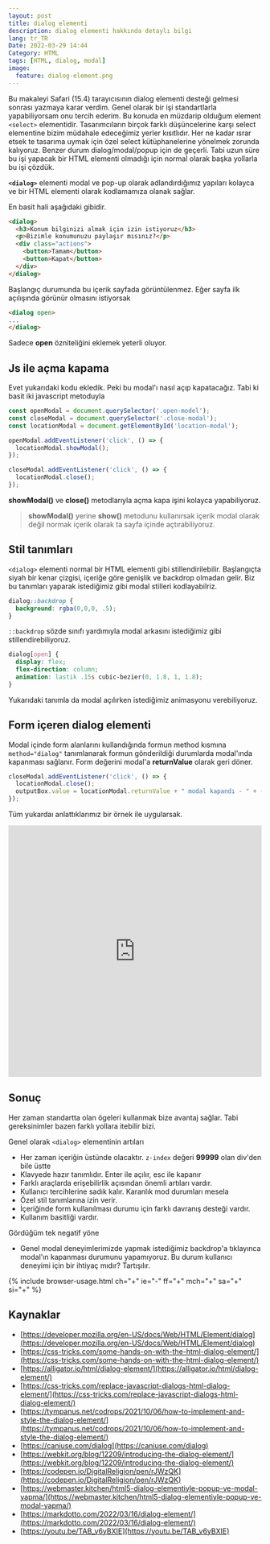 ```yaml
---
layout: post
title: dialog elementi
description: dialog elementi hakkında detaylı bilgi
lang: tr_TR
Date: 2022-03-29 14:44
Category: HTML
tags: [HTML, dialog, modal]
image:
  feature: dialog-element.png
---
```


Bu makaleyi Safari (15.4) tarayıcısının dialog elementi desteği gelmesi sonrası yazmaya karar verdim. Genel olarak bir işi standartlarla yapabiliyorsam onu tercih ederim. Bu konuda en müzdarip olduğum element `<select>` elementidir. Tasarımcıların birçok farklı düşüncelerine karşı select elementine bizim müdahale edeceğimiz yerler kısıtlıdır. Her ne kadar ısrar etsek te tasarıma uymak için özel select kütüphanelerine yönelmek zorunda kalıyoruz. Benzer durum dialog/modal/popup için de geçerli. Tabi uzun süre bu işi yapacak bir HTML elementi olmadığı için normal olarak başka yollarla bu işi çözdük.

**`<dialog>`** elementi modal ve pop-up olarak adlandırdığımız yapıları kolayca ve bir HTML elementi olarak kodlamamıza olanak sağlar.

En basit hali aşağıdaki gibidir.

```html
<dialog>
  <h3>Konum bilginizi almak için izin istiyoruz</h3>
  <p>Bizimle konumunuzu paylaşır mısınız?</p>
  <div class="actions">
    <button>Tamam</button>
    <button>Kapat</button>
  </div>
</dialog>
```
Başlangıç durumunda bu içerik sayfada görüntülenmez. Eğer sayfa ilk açılışında görünür olmasını istiyorsak 

```html
<dialog open>
...
</dialog>
```
Sadece **open** özniteliğini eklemek yeterli oluyor.

## Js ile açma kapama 

Evet yukarıdaki kodu ekledik. Peki bu modal'ı nasıl açıp kapatacağız. Tabi ki basit iki javascript metoduyla

```js
const openModal = document.querySelector('.open-model');
const closeModal = document.querySelector('.close-modal');
const locationModal = document.getElementById('location-modal');

openModal.addEventListener('click', () => {
  locationModal.showModal();
});

closeModal.addEventListener('click', () => {
  locationModal.close();
});
```

**showModal()** ve **close()** metodlarıyla açma kapa işini kolayca yapabiliyoruz.  

> **showModal()** yerine **show()** metodunu kullanırsak içerik modal olarak değil normak içerik olarak ta sayfa içinde açtırabiliyoruz.

## Stil tanımları

`<dialog>` elementi normal bir HTML elementi gibi stillendirilebilir. Başlangıçta siyah bir kenar çizgisi, içeriğe göre genişlik ve backdrop olmadan gelir. Biz bu tanımları yaparak istediğimiz gibi modal stilleri kodlayabilriz.

```css
dialog::backdrop {
  background: rgba(0,0,0, .5);
}
```

`::backdrop` sözde sınıfı yardımıyla modal arkasını istediğimiz gibi stillendirebiliyoruz. 

```css
dialog[open] {
  display: flex;
  flex-direction: column;
  animation: lastik .15s cubic-bezier(0, 1.8, 1, 1.8);
}
```

Yukarıdaki tanımla da modal açılırken istediğimiz animasyonu verebiliyoruz.

## Form içeren dialog elementi

Modal içinde form alanlarını kullandığında formun method kısmına `method="dialog"` tanımlanarak formun gönderildiği durumlarda modal'ında kapanması sağlanır.  Form değerini modal'a **returnValue**  olarak geri döner.

```js
closeModal.addEventListener('click', () => {
  locationModal.close();
  outputBox.value = locationModal.returnValue + " modal kapandı - " + (new Date()).toString();
});
```

Tüm yukardaı anlattıklarımız bir örnek ile uygularsak.

<iframe height="500" style="width: 100%;" scrolling="no" title="dialog element" src="https://codepen.io/fatihhayri/embed/dyJWeJv?default-tab=result" frameborder="no" loading="lazy" allowtransparency="true" allowfullscreen="true">
</iframe>

## Sonuç

Her zaman standartta olan ögeleri kullanmak bize avantaj sağlar. Tabi gereksinimler bazen farklı yollara itebilir bizi. 

Genel olarak `<dialog>` elementinin artıları

- Her zaman içeriğin üstünde olacaktır. `z-index` değeri **99999** olan div'den bile üstte
- Klavyede hazır tanımlıdır. Enter ile açılır, esc ile kapanır
- Farklı araçlarda erişebilirlik açısından önemli artıları vardır.
- Kullanıcı tercihlerine sadık kalır. Karanlık mod durumları mesela
- Özel stil tanımlarına izin verir.
- İçeriğinde form kullanılması durumu için farklı davranış desteği vardır.
- Kullanım basitliği vardır.

Gördüğüm tek negatif yöne

 - Genel modal deneyimlerimizde yapmak istediğimiz backdrop'a tıklayınca modal'ın kapanması durumunu yapamıyoruz. Bu durum kullanıcı deneyimi için bir ihtiyaç mıdır? Tartışılır. 

 {% include browser-usage.html ch="+" ie="-" ff="+" mch="+" sa="+" si="+" %}

## Kaynaklar

 - [https://developer.mozilla.org/en-US/docs/Web/HTML/Element/dialog](https://developer.mozilla.org/en-US/docs/Web/HTML/Element/dialog)
 - [https://css-tricks.com/some-hands-on-with-the-html-dialog-element/](https://css-tricks.com/some-hands-on-with-the-html-dialog-element/)
 - [https://alligator.io/html/dialog-element/](https://alligator.io/html/dialog-element/)
 - [https://css-tricks.com/replace-javascript-dialogs-html-dialog-element/](https://css-tricks.com/replace-javascript-dialogs-html-dialog-element/)
 - [https://tympanus.net/codrops/2021/10/06/how-to-implement-and-style-the-dialog-element/](https://tympanus.net/codrops/2021/10/06/how-to-implement-and-style-the-dialog-element/)
 - [https://caniuse.com/dialog](https://caniuse.com/dialog)
 - [https://webkit.org/blog/12209/introducing-the-dialog-element/](https://webkit.org/blog/12209/introducing-the-dialog-element/)
 - [https://codepen.io/DigitalReligion/pen/rJWzQK](https://codepen.io/DigitalReligion/pen/rJWzQK)
 - [https://webmaster.kitchen/html5-dialog-elementiyle-popup-ve-modal-yapma/](https://webmaster.kitchen/html5-dialog-elementiyle-popup-ve-modal-yapma/)
 - [https://markdotto.com/2022/03/16/dialog-element/](https://markdotto.com/2022/03/16/dialog-element/)
 - [https://youtu.be/TAB_v6yBXIE](https://youtu.be/TAB_v6yBXIE)
